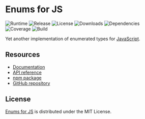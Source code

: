 # Enums for JS
![Runtime](https://img.shields.io/badge/node-%3E%3D8.12-brightgreen.svg) ![Release](https://img.shields.io/npm/v/@cedx/enum.svg) ![License](https://img.shields.io/npm/l/@cedx/enum.svg) ![Downloads](https://img.shields.io/npm/dt/@cedx/enum.svg) ![Dependencies](https://david-dm.org/cedx/enum.js.svg) ![Coverage](https://coveralls.io/repos/github/cedx/enum.js/badge.svg) ![Build](https://travis-ci.com/cedx/enum.js.svg)

Yet another implementation of enumerated types for [JavaScript](https://developer.mozilla.org/en-US/docs/Web/JavaScript).

## Resources
- [Documentation](https://dev.belin.io/enum.js)
- [API reference](https://dev.belin.io/enum.js/api)
- [npm package](https://www.npmjs.com/package/@cedx/enum)
- [GitHub repository](https://github.com/cedx/enum.js)

## License
[Enums for JS](https://dev.belin.io/enum.js) is distributed under the MIT License.
